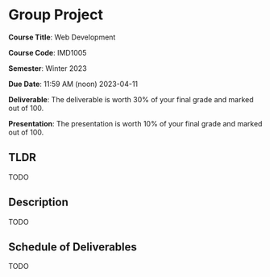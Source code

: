 # Group Project

**Course Title**: Web Development

**Course Code**: IMD1005

**Semester**: Winter 2023

**Due Date**: 11:59 AM (noon) 2023-04-11

**Deliverable**: The deliverable is worth 30% of your final grade and marked out of 100. 

**Presentation**: The presentation is worth 10% of your final grade and marked out of 100. 

## TLDR

TODO

## Description

TODO

## Schedule of Deliverables

TODO
